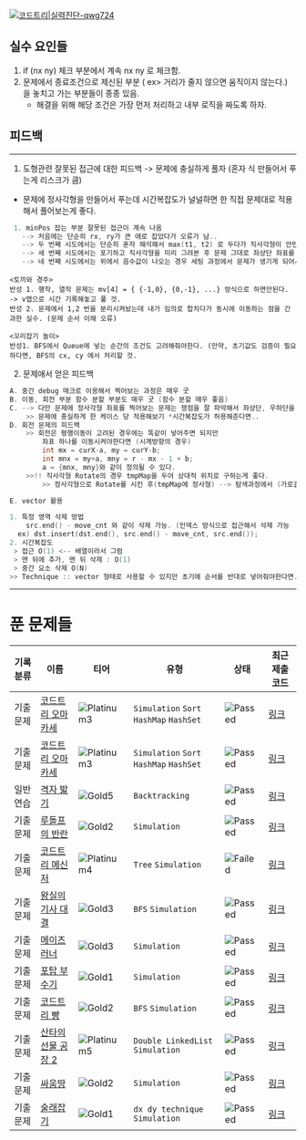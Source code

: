 [![코드트리|실력진단-qwg724](https://banner.codetree.ai/v1/banner/qwg724)](https://www.codetree.ai/profiles/qwg724)

## 실수 요인들
1. if (nx ny) 체크 부분에서 계속 nx ny 로 체크함.
2. 문제에서 종료조건으로 제신된 부분 ( ex> 거리가 줄지 않으면 움직이지 않는다.) 을 놓치고 가는 부분들이 종종 있음.
   - 해결을 위해 해당 조건은 가장 먼저 처리하고 내부 로직을 짜도록 하자.

## 피드백 
---
1. 도형관련 잘못된 접근에 대한 피드백 -> 문제에 충실하게 풀자 (혼자 식 만들어서 푸는게 리스크가 큼)
- 문제에 정사각형을 만들어서 푸는데 시간복잡도가 널널하면 한 직접 문제대로 적용해서 풀어보는게 좋다.
 ```C
  1. minPos 잡는 부분 잘못된 접근이 계속 나옴
	--> 처음에는 단순히 rx, ry가 큰 애로 잡았다가 오류가 남..
	--> 두 번째 시도에서는 단순히 혼자 해석해서 max(t1, t2) 로 두다가 직사각형이 안만들어져서 오류가남
	--> 세 번째 시도에서는 포기하고 직사각형을 미리 그려본 후 문제 그대로 좌상단 좌표를 문제와 비교를 해봤었음 (단, 에러처리는 뒤에 뒀었음)
	--> 네 번째 시도에서는 위에서 음수값이 나오는 경우 세팅 과정에서 문제가 생기게 되어서 예외처리도 뒤에 뒀어야함..
 ```
 	<토끼와 경주>
	반성 1. 행작, 열작 문제는 mv[4] = { {-1,0}, {0,-1}, ...} 방식으로 하면안된다. -> v맵으로 시간 기록해놓고 풀 것.
	반성 2. 문제에서 1,2 번을 분리시켜놨는데 내가 임의로 합치다가 동시에 이동하는 점을 간과한 실수. (문제 순서 이해 오류)

 	<꼬리잡기 놀이>
  	반성1. BFS에서 Queue에 넣는 순간의 조건도 고려해줘야한다. (만약, 초기값도 검증이 필요하다면, BFS의 cx, cy 에서 처리할 것.
2. 문제애서 얻은 피드백
```C
A. 중간 debug 매크로 이용해서 찍어보는 과정은 매우 굿
B. 이동, 회전 부분 함수 분할 부분도 매우 굿 (함수 분할 매우 좋음)
C. --> 다만 문제에 정사각형 좌표를 찍어보는 문제는 쟁점을 잘 파악해서 좌상단, 우하단을 파악한 뒤에 
	>> 문제에 충실하게 한 케이스 당 적용해보기 *시간복잡도가 허용해준다면..
D. 회전 문제의 피드백
	>> 회전은 평행이동이 고려된 경우에는 똑같이 넣어주면 되지만
		좌표 하나를 이동시켜야한다면 (시계방향의 경우)
		int mx = curX-a, my = curY-b;
		int mnx = my+a, mny = r - mx - 1 + b;
		a = {mnx, mny}와 같이 정의될 수 있다.
	>>!! 직사각형 Rotate의 경우 tmpMap을 두어 상대적 위치로 구하는게 좋다.
		>> 정사각형으로 Rotate를 시킨 후(tmpMap에 정사형) --> 탐색과정에서 (가로길이, 세로길이 를 받아) 탐색을 진행하여 붙여넣는다 -

E. vector 활용

1. 특정 영역 삭제 방법
	src.end() - move_cnt 와 같이 삭제 가능. (인덱스 방식으로 접근해서 삭제 가능
  ex) dst.insert(dst.end(), src.end() - move_cnt, src.end()); 
2. 시간복잡도
 > 접근 O(1) <-- 배열이라서 그럼
 > 맨 뒤에 추가, 맨 뒤 삭제 : O(1)
 > 중간 요소 삭제 O(N)
>> Technique :: vector 형태로 사용할 수 있지만 초기에 순서를 반대로 넣어줘야한다면.. 그때만 반대로 넣어라.
```

---
# 푼 문제들
|기록분류|이름|티어|유형|상태|최근 제출 코드|
|---|---|---|---|---|---|
|기출문제|[코드트리 오마카세](https://www.codetree.ai/training-field/frequent-problems/problems/codetree-omakase)|![Platinum3][p3]|`Simulation` `Sort` `HashMap` `HashSet`|![Passed][passed]|[링크](https://github.com/20190511/codetree-TILs/blob/main/240320/%EC%BD%94%EB%93%9C%ED%8A%B8%EB%A6%AC%20%EC%98%A4%EB%A7%88%EC%B9%B4%EC%84%B8/codetree-omakase.cpp)|
|기출문제|[코드트리 오마카세](https://www.codetree.ai/training-field/frequent-problems/problems/codetree-omakase)|![Platinum3][p3]|`Simulation` `Sort` `HashMap` `HashSet`|![Passed][passed]|[링크](https://github.com/20190511/codetree-TILs/blob/main/240321/%EC%BD%94%EB%93%9C%ED%8A%B8%EB%A6%AC%20%EC%98%A4%EB%A7%88%EC%B9%B4%EC%84%B8/codetree-omakase.cpp)|
|일반 연습|[격자 밟기](https://www.codetree.ai/training-field/search/problems/stepping-on-grid)|![Gold5][g5]|`Backtracking`|![Passed][passed]|[링크](https://github.com/20190511/codetree-TILs/blob/main/240321/%EA%B2%A9%EC%9E%90%20%EB%B0%9F%EA%B8%B0/stepping-on-grid.cpp)|
|기출문제|[루돌프의 반란](https://www.codetree.ai/training-field/frequent-problems/problems/rudolph-rebellion)|![Gold2][g2]|`Simulation`|![Passed][passed]|[링크](https://github.com/20190511/codetree-TILs/blob/main/240323/%EB%A3%A8%EB%8F%8C%ED%94%84%EC%9D%98%20%EB%B0%98%EB%9E%80/rudolph-rebellion.cpp)|
|기출문제|[코드트리 메신저](https://www.codetree.ai/training-field/frequent-problems/problems/codetree-messenger)|![Platinum4][p4]|`Tree` `Simulation`|![Failed][failed]|[링크](https://github.com/20190511/codetree-TILs/blob/main/240325/%EC%BD%94%EB%93%9C%ED%8A%B8%EB%A6%AC%20%EB%A9%94%EC%8B%A0%EC%A0%80/codetree-messenger.cpp)|
|기출문제|[왕실의 기사 대결](https://www.codetree.ai/training-field/frequent-problems/problems/royal-knight-duel)|![Gold3][g3]|`BFS` `Simulation`|![Passed][passed]|[링크](https://github.com/20190511/codetree-TILs/blob/main/240325/%EC%99%95%EC%8B%A4%EC%9D%98%20%EA%B8%B0%EC%82%AC%20%EB%8C%80%EA%B2%B0/royal-knight-duel.cpp)|
|기출문제|[메이즈 러너](https://www.codetree.ai/training-field/frequent-problems/problems/maze-runner)|![Gold3][g3]|`Simulation`|![Passed][passed]|[링크](https://github.com/20190511/codetree-TILs/blob/main/240327/%EB%A9%94%EC%9D%B4%EC%A6%88%20%EB%9F%AC%EB%84%88/maze-runner.cpp)|
|기출문제|[포탑 부수기](https://www.codetree.ai/training-field/frequent-problems/problems/destroy-the-turret)|![Gold1][g1]|`Simulation`|![Passed][passed]|[링크](https://github.com/20190511/codetree-TILs/blob/main/240327/%EB%A9%94%EC%9D%B4%EC%A6%88%20%EB%9F%AC%EB%84%88/maze-runner.cpp)|
|기출문제|[코드트리 빵](https://www.codetree.ai/training-field/frequent-problems/problems/codetree-mon-bread)|![Gold2][g2]|`BFS` `Simulation`|![Passed][passed]|[링크](https://github.com/20190511/codetree-TILs/blob/main/240401/%EC%BD%94%EB%93%9C%ED%8A%B8%EB%A6%AC%20%EB%B9%B5/codetree-mon-bread.cpp)|
|기출문제|[산타의 선물 공장 2 ](https://www.codetree.ai/training-field/frequent-problems/problems/santa-gift-factory-2)|![Platinum5][p5]|`Double LinkedList` `Simulation`|![Passed][passed]|[링크](https://github.com/20190511/codetree-TILs/blob/main/240402/%EC%82%B0%ED%83%80%EC%9D%98%20%EC%84%A0%EB%AC%BC%20%EA%B3%B5%EC%9E%A5%202/santa-gift-factory-2.cpp)|
|기출문제|[싸움땅](https://www.codetree.ai/training-field/frequent-problems/problems/battle-ground)|![Gold2][g2]|`Simulation`|![Passed][passed]|[링크](https://github.com/20190511/codetree-TILs/blob/main/240402/%EC%8B%B8%EC%9B%80%EB%95%85/battle-ground.cpp)|
|기출문제|[술래잡기](https://www.codetree.ai/training-field/frequent-problems/problems/hide-and-seek)|![Gold1][g1]|`dx dy technique` `Simulation`|![Passed][passed]|[링크](https://github.com/20190511/codetree-TILs/blob/main/240403/%EC%88%A0%EB%9E%98%EC%9E%A1%EA%B8%B0/hide-and-seek.cpp)


[b5]: https://img.shields.io/badge/Bronze_5-%235D3E31.svg
[b4]: https://img.shields.io/badge/Bronze_4-%235D3E31.svg
[b3]: https://img.shields.io/badge/Bronze_3-%235D3E31.svg
[b2]: https://img.shields.io/badge/Bronze_2-%235D3E31.svg
[b1]: https://img.shields.io/badge/Bronze_1-%235D3E31.svg
[s5]: https://img.shields.io/badge/Silver_5-%23394960.svg
[s4]: https://img.shields.io/badge/Silver_4-%23394960.svg
[s3]: https://img.shields.io/badge/Silver_3-%23394960.svg
[s2]: https://img.shields.io/badge/Silver_2-%23394960.svg
[s1]: https://img.shields.io/badge/Silver_1-%23394960.svg
[g5]: https://img.shields.io/badge/Gold_5-%23FFC433.svg
[g4]: https://img.shields.io/badge/Gold_4-%23FFC433.svg
[g3]: https://img.shields.io/badge/Gold_3-%23FFC433.svg
[g2]: https://img.shields.io/badge/Gold_2-%23FFC433.svg
[g1]: https://img.shields.io/badge/Gold_1-%23FFC433.svg
[p5]: https://img.shields.io/badge/Platinum_5-%2376DDD8.svg
[p4]: https://img.shields.io/badge/Platinum_4-%2376DDD8.svg
[p3]: https://img.shields.io/badge/Platinum_3-%2376DDD8.svg
[p2]: https://img.shields.io/badge/Platinum_2-%2376DDD8.svg
[p1]: https://img.shields.io/badge/Platinum_1-%2376DDD8.svg
[passed]: https://img.shields.io/badge/Passed-%23009D27.svg
[failed]: https://img.shields.io/badge/Failed-%23D24D57.svg
[easy]: https://img.shields.io/badge/쉬움-%235cb85c.svg?for-the-badge
[medium]: https://img.shields.io/badge/보통-%23FFC433.svg?for-the-badge
[hard]: https://img.shields.io/badge/어려움-%23D24D57.svg?for-the-badge

